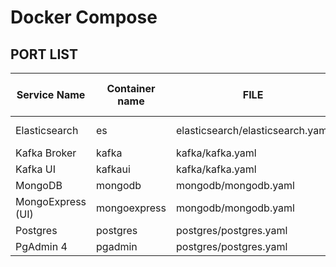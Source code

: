 # Docker Compose

## PORT LIST

| Service Name         | Container name | FILE                             | HOST PORT:DOCKER PORT |
|----------------------|----------------|----------------------------------|-----------------------|
| Elasticsearch        | es             | elasticsearch/elasticsearch.yaml | 9200:9200, 9300:9300  |
| Kafka Broker         | kafka          | kafka/kafka.yaml                 | 9092:9092             |
| Kafka UI             | kafkaui        | kafka/kafka.yaml                 | 8080:8080             |
| MongoDB              | mongodb        | mongodb/mongodb.yaml             | 27017:27017           |
| MongoExpress (UI)    | mongoexpress   | mongodb/mongodb.yaml             | 8081:8081             |
| Postgres             | postgres       | postgres/postgres.yaml           | 5433:5432             |
| PgAdmin 4            | pgadmin        | postgres/postgres.yaml           | 5050:80               |


